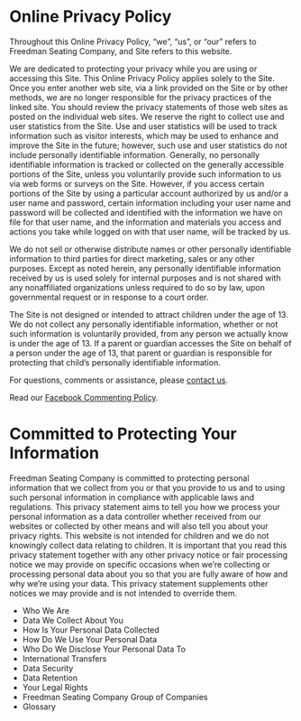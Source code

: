 Online Privacy Policy
=====================

Throughout this Online Privacy Policy, “we”, “us”, or “our” refers to Freedman Seating Company, and Site refers to this website.

We are dedicated to protecting your privacy while you are using or accessing this Site. This Online Privacy Policy applies solely to the Site. Once you enter another web site, via a link provided on the Site or by other methods, we are no longer responsible for the privacy practices of the linked site. You should review the privacy statements of those web sites as posted on the individual web sites. We reserve the right to collect use and user statistics from the Site. Use and user statistics will be used to track information such as visitor interests, which may be used to enhance and improve the Site in the future; however, such use and user statistics do not include personally identifiable information. Generally, no personally identifiable information is tracked or collected on the generally accessible portions of the Site, unless you voluntarily provide such information to us via web forms or surveys on the Site. However, if you access certain portions of the Site by using a particular account authorized by us and/or a user name and password, certain information including your user name and password will be collected and identified with the information we have on file for that user name, and the information and materials you access and actions you take while logged on with that user name, will be tracked by us.

We do not sell or otherwise distribute names or other personally identifiable information to third parties for direct marketing, sales or any other purposes. Except as noted herein, any personally identifiable information received by us is used solely for internal purposes and is not shared with any nonaffiliated organizations unless required to do so by law, upon governmental request or in response to a court order.

The Site is not designed or intended to attract children under the age of 13. We do not collect any personally identifiable information, whether or not such information is voluntarily provided, from any person we actually know is under the age of 13. If a parent or guardian accesses the Site on behalf of a person under the age of 13, that parent or guardian is responsible for protecting that child’s personally identifiable information.

For questions, comments or assistance, please [contact us](http://www.freedmanseating.com/contact/).

Read our [Facebook Commenting Policy](https://www.freedmanseating.com/privacy-policy/facebook/).

Committed to Protecting Your Information
========================================

Freedman Seating Company is committed to protecting personal information that we collect from you or that you provide to us and to using such personal information in compliance with applicable laws and regulations. This privacy statement aims to tell you how we process your personal information as a data controller whether received from our websites or collected by other means and will also tell you about your privacy rights. This website is not intended for children and we do not knowingly collect data relating to children. It is important that you read this privacy statement together with any other privacy notice or fair processing notice we may provide on specific occasions when we’re collecting or processing personal data about you so that you are fully aware of how and why we’re using your data. This privacy statement supplements other notices we may provide and is not intended to override them.

* Who We Are
* Data We Collect About You
* How Is Your Personal Data Collected
* How Do We Use Your Personal Data
* Who Do We Disclose Your Personal Data To
* International Transfers
* Data Security
* Data Retention
* Your Legal Rights
* Freedman Seating Company Group of Companies
* Glossary